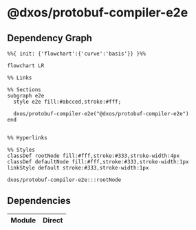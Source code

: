 # @dxos/protobuf-compiler-e2e



## Dependency Graph

```mermaid
%%{ init: {'flowchart':{'curve':'basis'}} }%%

flowchart LR

%% Links

%% Sections
subgraph e2e
  style e2e fill:#abcced,stroke:#fff;

  dxos/protobuf-compiler-e2e("@dxos/protobuf-compiler-e2e")
end


%% Hyperlinks

%% Styles
classDef rootNode fill:#fff,stroke:#333,stroke-width:4px
classDef defaultNode fill:#fff,stroke:#333,stroke-width:1px
linkStyle default stroke:#333,stroke-width:1px

dxos/protobuf-compiler-e2e:::rootNode

```

## Dependencies

| Module | Direct |
|---|---|
